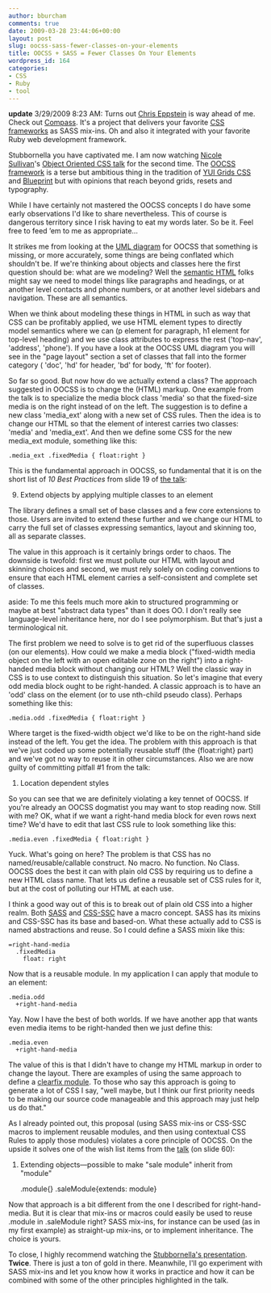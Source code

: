 ```yaml
---
author: bburcham
comments: true
date: 2009-03-28 23:44:06+00:00
layout: post
slug: oocss-sass-fewer-classes-on-your-elements
title: OOCSS + SASS = Fewer Classes On Your Elements
wordpress_id: 164
categories:
- CSS
- Ruby
- tool
---
```


**update** 3/29/2009 8:23 AM: Turns out [Chris Eppstein](http://acts-as-architect.blogspot.com/) is way ahead of me. Check out [Compass](http://compass-style.org/). It's a project that delivers your favorite [CSS frameworks](http://wiki.github.com/chriseppstein/compass/supported-frameworks) as SASS mix-ins. Oh and also it integrated with your favorite Ruby web development framework.

Stubbornella you have captivated me. I am now watching [Nicole Sullivan](http://www.stubbornella.org/content/)'s [Object Oriented CSS talk](http://www.stubbornella.org/content/2009/03/23/object-oriented-css-video-on-ydn/) for the second time. The [OOCSS framework](http://wiki.github.com/stubbornella/oocss) is a terse but ambitious thing in the tradition of [YUI Grids CSS](http://developer.yahoo.com/yui/grids/) and [Blueprint](http://www.blueprintcss.org/) but with opinions that reach beyond grids, resets and typography.

While I have certainly not mastered the OOCSS concepts I do have some early observations I'd like to share nevertheless. This of course is dangerous territory since I risk having to eat my words later. So be it. Feel free to feed ’em to me as appropriate…

It strikes me from looking at the [UML diagram](http://wiki.github.com/stubbornella/oocss/uml) for OOCSS that something is missing, or more accurately, some things are being conflated which shouldn't be. If we're thinking about objects and classes here the first question should be: what are we modeling? Well the [semantic HTML](http://en.wikipedia.org/wiki/HTML#Semantic_HTML) folks might say we need to model things like paragraphs and headings, or at another level contacts and phone numbers, or at another level sidebars and navigation. These are all semantics.

When we think about modeling these things in HTML in such as way that CSS can be profitably applied, we use HTML element types to directly model semantics where we can (p element for paragraph, h1 element for top-level heading) and we use class attributes to express the rest ('top-nav', 'address', 'phone'). If you have a look at the OOCSS UML diagram you will see in the "page layout" section a set of classes that fall into the former category ( 'doc', 'hd' for header, 'bd' for body, 'ft' for footer).

So far so good. But now how do we actually extend a class? The approach suggested in OOCSS is to change the (HTML) markup. One example from the talk is to specialize the media block class 'media' so that the fixed-size media is on the right instead of on the left. The suggestion is to define a new class 'media_ext' along with a new set of CSS rules. Then the idea is to change our HTML so that the element of interest carries two classes: 'media' and 'media_ext'. And then we define some CSS for the new media_ext module, something like this:

    
    .media_ext .fixedMedia { float:right }


This is the fundamental approach in OOCSS, so fundamental that it is on the short list of _10 Best Practices_ from slide 19 of [the talk](http://www.slideshare.net/stubbornella/object-oriented-css):


9. Extend objects by applying multiple classes to an element



The library defines a small set of base classes and a few core extensions to those. Users are invited to extend these further and we change our HTML to carry the full set of classes expressing semantics, layout and skinning too, all as separate classes.

The value in this approach is it certainly brings order to chaos. The downside is twofold: first we must pollute our HTML with layout and skinning choices and second, we must rely solely on coding conventions to ensure that each HTML element carries a self-consistent and complete set of classes.


aside: To me this feels much more akin to structured programming or maybe at best "abstract data types" than it does OO. I don't really see language-level inheritance here, nor do I see polymorphism. But that's just a terminological nit.



The first problem we need to solve is to get rid of the superfluous classes (on our elements). How could we make a media block ("fixed-width media object on the left with an open editable zone on the right") into a right-handed media block without changing our HTML? Well the classic way in CSS is to use context to distinguish this situation. So let's imagine that every odd media block ought to be right-handed. A classic approach is to have an 'odd' class on the element (or to use nth-child pseudo class). Perhaps something like this:

    
    .media.odd .fixedMedia { float:right }


Where target is the fixed-width object we'd like to be on the right-hand side instead of the left. You get the idea. The problem with this approach is that we've just coded up some potentially reusable stuff (the {float:right} part) and we've got no way to reuse it in other circumstances. Also we are now guilty of committing pitfall #1 from the talk:


1. Location dependent styles



So you can see that we are definitely violating a key tennet of OOCSS. If you're already an OOCSS dogmatist you may want to stop reading now. Still with me? OK, what if we want a right-hand media block for even rows next time? We'd have to edit that last CSS rule to look something like this:

    
    .media.even .fixedMedia { float:right }


Yuck. What's going on here? The problem is that CSS has no named/reusable/callable construct. No macro. No function. No Class. OOCSS does the best it can with plain old CSS by requiring us to define a new HTML class name. That lets us define a reusable set of CSS rules for it, but at the cost of polluting our HTML at each use.

I think a good way out of this is to break out of plain old CSS into a higher realm. Both [SASS](http://haml.hamptoncatlin.com/docs/rdoc/classes/Sass.html) and [CSS-SSC](http://shauninman.com/archive/2007/06/27/css_server_side_pre_processor) have a macro concept. SASS has its mixins and CSS-SSC has its base and based-on. What these actually add to CSS is named abstractions and reuse. So I could define a SASS mixin like this:

    
    =right-hand-media
      .fixedMedia
        float: right


Now that is a reusable module. In my application I can apply that module to an element:

    
    .media.odd
      +right-hand-media


Yay. Now I have the best of both worlds. If we have another app that wants even media items to be right-handed then we just define this:

    
    .media.even
      +right-hand-media


The value of this is that I didn't have to change my HTML markup in order to change the layout. There are examples of using the same approach to define a [clearfix module](http://wonderfullyflawed.com/2008/05/21/clearfix-as-mixin/). To those who say this approach is going to generate a lot of CSS I say, "well maybe, but I think our first priority needs to be making our source code manageable and this approach may just help us do that."

As I already pointed out, this proposal (using SASS mix-ins or CSS-SSC macros to implement reusable modules, and then using contextual CSS Rules to apply those modules) violates a core principle of OOCSS. On the upside it solves one of the wish list items from the [talk](http://www.slideshare.net/stubbornella/object-oriented-css) (on slide 60):


1. Extending objects—possible to make "sale module" inherit from "module"







    
    .module{}
    .saleModule{extends: module}


Now that approach is a bit different from the one I described for right-hand-media. But it is clear that mix-ins or macros could easily be used to reuse .module in .saleModule right? SASS mix-ins, for instance can be used (as in my first example) as straight-up mix-ins, or to implement inheritance. The choice is yours.

To close, I highly recommend watching the [Stubbornella's presentation](http://us.dl1.yimg.com/download.yahoo.com/dl/ydn/nicolesullivan.m4v). **Twice**. There is just a ton of gold in there. Meanwhile, I'll go experiment with SASS mix-ins and let you know how it works in practice and how it can be combined with some of the other principles highlighted in the talk.
